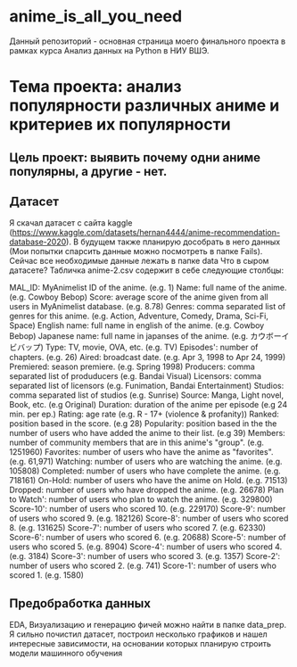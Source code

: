 # anime_is_all_you_need

Данный репозиторий - основная страница моего финального проекта в рамках курса Анализ данных на Python в НИУ ВШЭ. 

# Тема проекта: анализ популярности различных аниме и критериев их популярности

## Цель проект: выявить почему одни аниме популярны, а другие - нет. 

## Датасет
Я скачал датасет с сайта kaggle (https://www.kaggle.com/datasets/hernan4444/anime-recommendation-database-2020). В будущем также планирую дособрать в него данных (Мои попытки спарсить данные можно посмотреть в папке Fails). Сейчас все необходимые данные лежать в папке data
Что в сыром датасете? Табличка anime-2.csv содержит в себе следующие столбцы: 

MAL_ID: MyAnimelist ID of the anime. (e.g. 1)
Name: full name of the anime. (e.g. Cowboy Bebop)
Score: average score of the anime given from all users in MyAnimelist database. (e.g. 8.78)
Genres: comma separated list of genres for this anime. (e.g. Action, Adventure, Comedy, Drama, Sci-Fi, Space)
English name: full name in english of the anime. (e.g. Cowboy Bebop)
Japanese name: full name in japanses of the anime. (e.g. カウボーイビバップ)
Type: TV, movie, OVA, etc. (e.g. TV)
Episodes': number of chapters. (e.g. 26)
Aired: broadcast date. (e.g. Apr 3, 1998 to Apr 24, 1999)
Premiered: season premiere. (e.g. Spring 1998)
Producers: comma separated list of produducers (e.g. Bandai Visual)
Licensors: comma separated list of licensors (e.g. Funimation, Bandai Entertainment)
Studios: comma separated list of studios (e.g. Sunrise)
Source: Manga, Light novel, Book, etc. (e.g Original)
Duration: duration of the anime per episode (e.g 24 min. per ep.)
Rating: age rate (e.g. R - 17+ (violence & profanity))
Ranked: position based in the score. (e.g 28)
Popularity: position based in the the number of users who have added the anime to their list. (e.g 39)
Members: number of community members that are in this anime's "group". (e.g. 1251960)
Favorites: number of users who have the anime as "favorites". (e.g. 61,971)
Watching: number of users who are watching the anime. (e.g. 105808)
Completed: number of users who have complete the anime. (e.g. 718161)
On-Hold: number of users who have the anime on Hold. (e.g. 71513)
Dropped: number of users who have dropped the anime. (e.g. 26678)
Plan to Watch': number of users who plan to watch the anime. (e.g. 329800)
Score-10': number of users who scored 10. (e.g. 229170)
Score-9': number of users who scored 9. (e.g. 182126)
Score-8': number of users who scored 8. (e.g. 131625)
Score-7': number of users who scored 7. (e.g. 62330)
Score-6': number of users who scored 6. (e.g. 20688)
Score-5': number of users who scored 5. (e.g. 8904)
Score-4': number of users who scored 4. (e.g. 3184)
Score-3': number of users who scored 3. (e.g. 1357)
Score-2': number of users who scored 2. (e.g. 741)
Score-1': number of users who scored 1. (e.g. 1580)

## Предобработка данных

EDA, Визуализацию и генерацию фичей можно найти в папке data_prep. Я сильно почистил датасет, построил несколько графиков и нашел интересные зависимости, на основании которых планирую строить модели машинного обучения
